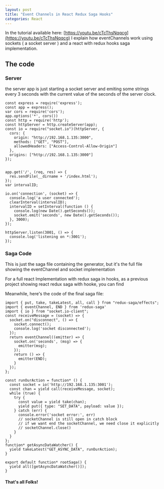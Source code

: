 ```yaml
---
layout: post
title: "Event Channels in React Redux Saga Hooks"
categories: React
---
```


In the tutorial available here: [https://youtu.be/cTcThsNqqcg](https://youtu.be/cTcThsNqqcg)
I explain how eventChannels work using sockets ( a socket server ) and a react with redux hooks saga implementation.

## The code

### Server

the server app is just starting a socket server and emiting some strings every 3 seconds with the current value of the seconds of the server clock.

```
const express = require('express');
const app = express();
var cors = require('cors');
app.options('*', cors())
const http = require('http');
const httpServer = http.createServer(app);
const io = require("socket.io")(httpServer, {
  cors: {
    origin: "http://192.168.1.135:3000",
    methods: ["GET", "POST"],
    allowedHeaders: ["Access-Control-Allow-Origin"]
  },
  origins: ["http://192.168.1.135:3000"]
});


app.get('/', (req, res) => {
  res.sendFile(__dirname + '/index.html');
});
var intervalID;

io.on('connection', (socket) => {
  console.log('a user connected');
  clearInterval(intervalID);
  intervalID = setInterval(function () {
    console.log(new Date().getSeconds());
    socket.emit('seconds', new Date().getSeconds());
  }, 3000);
});

httpServer.listen(3001, () => {
  console.log('listening on *:3001');
});

```

### Saga Code

This is just the saga file containing the generator, but it's the full file showing the eventChannel and socket implementation

For a full react Implementation with redux saga in hooks, as a previous project showing react redux saga with hooke, you can find

Meanwhile, here's the code of the final saga file:

```
import { put, take, takeLatest, all, call } from "redux-saga/effects";
import { eventChannel, END } from 'redux-saga'
import { io } from "socket.io-client";
const receiveMessage = (socket) => {
  socket.on("disconnect", () => {
    socket.connect();
    console.log('socket disconnected');
  });
  return eventChannel((emitter) => {
    socket.on('seconds', (msg) => {
      emitter(msg);
    });
    return () => {
      emitter(END);
    }
  });
};

const runOurAction = function* () {
  const socket = io('http://192.168.1.135:3001');
  const chan = yield call(receiveMessage, socket);
  while (true) {
    try {
      const value = yield take(chan);
      yield put({ type: "SET_DATA", payload: value });
    } catch (err) {
      console.error('socket error:', err)
      // socketChannel is still open in catch block
      // if we want end the socketChannel, we need close it explicitly
      // socketChannel.close()
    }
  }
};
function* getAsyncDataWatcher() {
  yield takeLatest("GET_ASYNC_DATA", runOurAction);
}

export default function* rootSaga() {
  yield all([getAsyncDataWatcher()]);
}
```

#### That's all Folks!
